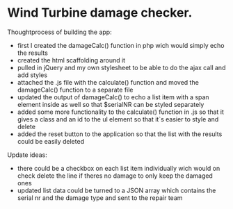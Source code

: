 # Wind Turbine damage checker. 

Thoughtprocess of building the app:

  - first I created the damageCalc() function in php wich would simply echo the results
  - created the html scaffolding around it 
  - pulled in jQuery and my own stylesheet to be able to do the ajax call and add styles 
  - attached the .js file with the calculate() function and moved the damageCalc() function to a separate file
  - updated the output of damageCalc() to echo a list item with a span element inside as well so that $serialNR can be styled separately
  - added some more functionality to the calculate() function in .js so that it gives a class and an id to the ul element so that it`s easier to style and delete   
  - added the reset button to the application so that the list with the results could be easily deleted 

Update ideas: 

  - there could be a checkbox on each list item individually wich would on check delete the line if theres no damage to only keep the damaged ones 
  - updated list data could be turned to a JSON array which contains the serial nr and the damage type and sent to the repair team  

     
